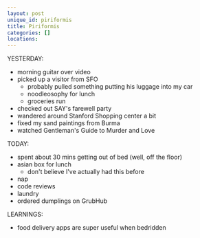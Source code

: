 ```yaml
---
layout: post
unique_id: piriformis
title: Piriformis
categories: []
locations: 
---
```


YESTERDAY:
* morning guitar over video
* picked up a visitor from SFO
  * probably pulled something putting his luggage into my car
  * noodleosophy for lunch
  * groceries run
* checked out SAY's farewell party
* wandered around Stanford Shopping center a bit
* fixed my sand paintings from Burma
* watched Gentleman's Guide to Murder and Love

TODAY:
* spent about 30 mins getting out of bed (well, off the floor)
* asian box for lunch
  * don't believe I've actually had this before
* nap
* code reviews
* laundry
* ordered dumplings on GrubHub

LEARNINGS:
* food delivery apps are super useful when bedridden
